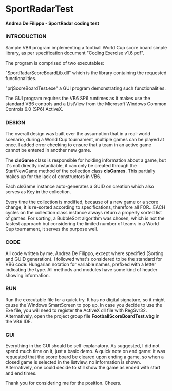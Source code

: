 # SportRadarTest
**Andrea De Filippo - SportRadar coding test**

### INTRODUCTION

Sample VB6 program implementing a football World Cup score board simple library, as per specification document "Coding Exercise v1.6.pdf".

The program is comprised of two executables:

"SportRadarScoreBoardLib.dll" which is the library containing the requested functionalities.

"prjScoreBoardTest.exe" a GUI program demonstrating such functionalities.

The GUI program requires the VB6 SP6 runtimes as it makes use the standard VB6 controls and a ListView from the Microsoft Windows Common Controls 6.0 (SP6) ActiveX.

### DESIGN

The overall design was built over the assumption that in a real-world scenario, during a World Cup tournament, multiple games can be played at once. I added error checking to ensure that a team in an active game cannot be entered in another new game.

The **clsGame** class is responsible for holding information about a game, but it's not directly instantiable, it can only be created through the StartNewGame method of the collection class **clsGames**. This partially makes up for the lack of constructors in VB6.

Each clsGame instance auto-generates a GUID on creation which also serves as Key in the collection.

Every time the collection is modified, because of a new game or a score change, it is re-sorted according to specifications, therefore all FOR...EACH cycles on the collection class instance always return a properly sorted list of games. For sorting, a BubbleSort algorithm was chosen, which is not the fastest approach but considering the limited number of teams in a World Cup tournament, it serves the purpose well.

### CODE

All code written by me, Andrea De Filippo, except where specified (Sorting and GUID generation). I followed what's considered to be the standard for VB6 code: Hungarian notation for variable names, prefixed with a letter indicating the type. All methods and modules have some kind of header showing information.

### RUN
Run the executable file for a quick try. It has no digital signature, so it might cause the Windows SmartScreen to pop up. In case you decide to use the Exe file, you will need to register the ActiveX dll file with RegSvr32. Alternatively, open the project group file **FootballScoreBoardTest.vbg** in the VB6 IDE.

### GUI

Everything in the GUI should be self-explanatory. As suggested, I did not spend much time on it, just a basic demo. A quick note on end game: it was requested that the score board be cleared upon ending a game, so when a closed game is selected in the listview, no information is shown. Alternatively, one could decide to still show the game as ended with start and end times.


Thank you for considering me for the position.
Cheers.
